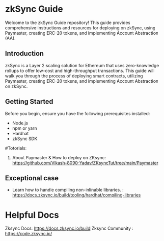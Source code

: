 # zkSync Guide

Welcome to the zkSync Guide repository! This guide provides comprehensive instructions and resources for deploying on zkSync, using Paymaster, creating ERC-20 tokens, and implementing Account Abstraction (AA).

## Introduction

zkSync is a Layer 2 scaling solution for Ethereum that uses zero-knowledge rollups to offer low-cost and high-throughput transactions. This guide will walk you through the process of deploying smart contracts, utilizing Paymaster, creating ERC-20 tokens, and implementing Account Abstraction on zkSync.

## Getting Started

Before you begin, ensure you have the following prerequisites installed:
- Node.js
- npm or yarn
- Hardhat
- zkSync SDK


#Totorials:

1. About Paymaster & How to deploy on ZKsync: https://github.com/Vikash-8090-Yadav/ZKsyncTut/tree/main/Paymaster 




## Exceptional case

 - Learn how to handle compiling non-inlinable libraries. : https://docs.zksync.io/build/tooling/hardhat/compiling-libraries


#  Helpful Docs

Zksync Docs: https://docs.zksync.io/build
Zksync Community : https://code.zksync.io/ 
